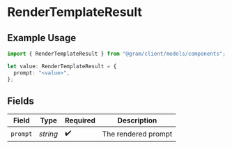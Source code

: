 # RenderTemplateResult

## Example Usage

```typescript
import { RenderTemplateResult } from "@gram/client/models/components";

let value: RenderTemplateResult = {
  prompt: "<value>",
};
```

## Fields

| Field               | Type                | Required            | Description         |
| ------------------- | ------------------- | ------------------- | ------------------- |
| `prompt`            | *string*            | :heavy_check_mark:  | The rendered prompt |